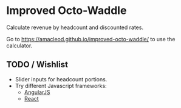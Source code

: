 Improved Octo-Waddle
====================

Calculate revenue by headcount and discounted rates.

Go to https://amacleod.github.io/improved-octo-waddle/ to use the calculator.

TODO / Wishlist
---------------

* Slider inputs for headcount portions.
* Try different Javascript frameworks:
  * [AngularJS][angular]
  * [React][react]

[angular]: https://angular.io/
[react]: https://facebook.github.io/react/
